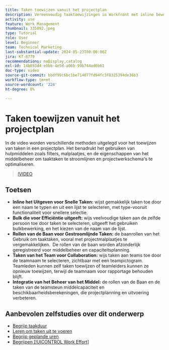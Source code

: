 ```yaml
---
title: Taken toewijzen vanuit het projectplan
description: Vereenvoudig taaktoewijzingen in Workfront met inline bewerken, bulkbewerking, taakrollen voor resourcebeheer, teamtoewijzingen voor samenwerking en berekeningen voor resourcecapaciteit voor efficiënte projectplanning.
activity: use
feature: Work Management
thumbnail: 335092.jpeg
type: Tutorial
role: User
level: Beginner
team: Technical Marketing
last-substantial-update: 2024-05-23T00:00:00Z
jira: KT-8779
recommendations: noDisplay,catalog
exl-id: 14b893d4-e3bb-4e5d-a06b-99b744ad6b61
doc-type: video
source-git-commit: bbdf99c6bc1be714077fd94fc3f8325394de36b3
workflow-type: tm+mt
source-wordcount: '224'
ht-degree: 0%

---
```


# Taken toewijzen vanuit het projectplan

In de video worden verschillende methoden uitgelegd voor het toewijzen van taken in een projectplan. Het benadrukt het gebruiken van hulpmiddelen zoals filters, malplaatjes, en de eigenschappen van het middelbeheer om taaktaken te stroomlijnen en projectwerkschema&#39;s te optimaliseren.


>[!VIDEO](https://video.tv.adobe.com/v/3445747/?quality=12&learn=on&enablevpops=1&captions=dut)

## Toetsen

* **Inline het Uitgeven voor Snelle Taken:** wijst gemakkelijk taken toe door een naam te typen en uit een lijst te selecteren, met type-vooruit functionaliteit voor snellere selectie. &#x200B;
* **Bulk die voor Efficiëntie uitgeeft:** wijs veelvoudige taken aan de zelfde persoon toe door taken te selecteren, uitgeeft het gebruiken bulkbewerking, en het kiezen van de naam van de lijst. &#x200B;
* **Rollen van de Baan voor Gestroomlijnde Taken:** de baanrollen van het Gebruik om taaktaken, vooral met projectmalplaatjes te vergemakkelijken. &#x200B; De rollen van de baan worden afzonderlijk geregistreerd voor middelbeheer en capaciteitsplanning. &#x200B;
* **Taken van het Team voor Collaboration:** wijs taken aan teams toe door de teamnaam te selecteren, zichtbaar met een teampictogram. &#x200B; Teamleden kunnen zelf taken toewijzen of teamleiders kunnen ze opnieuw toewijzen, terwijl de teamnaam voor rapportage behouden blijft. &#x200B;
* **Integratie van het Beheer van het Middel:** de rollen van de Baan en de taken van de teamsteun middelcapaciteit en beschikbaarheidsberekeningen, die projectplanning en uitvoering verbeteren. &#x200B;


## Aanbevolen zelfstudies over dit onderwerp

* [Begrijp taakduur](/help/manage-work/tasks/understand-task-durations.md)
* [Leren om taken uit te voeren](/help/manage-work/tasks/learn-to-sequence-tasks.md)
* [Begrijp geplande uren](/help/manage-work/tasks/understand-planned-hours.md)
* [Begrijpen [!UICONTROL Work Effort]](/help/manage-work/tasks/understand-work-effort.md)

